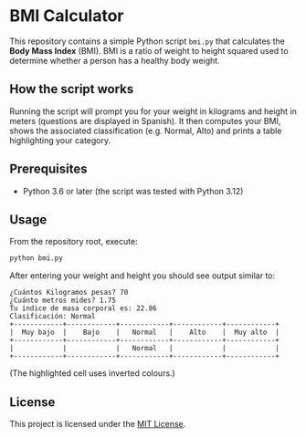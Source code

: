 # BMI Calculator

This repository contains a simple Python script `bmi.py` that calculates the **Body Mass Index** (BMI). BMI is a ratio of weight to height squared used to determine whether a person has a healthy body weight.

## How the script works

Running the script will prompt you for your weight in kilograms and height in meters (questions are displayed in Spanish). It then computes your BMI, shows the associated classification (e.g. Normal, Alto) and prints a table highlighting your category.

## Prerequisites

- Python 3.6 or later (the script was tested with Python 3.12)

## Usage

From the repository root, execute:

```bash
python bmi.py
```

After entering your weight and height you should see output similar to:

```
¿Cuántos Kilogramos pesas? 70
¿Cuánto metros mides? 1.75
Tu indice de masa corporal es: 22.86
Clasificación: Normal
+------------+------------+------------+------------+------------+
|  Muy bajo  |    Bajo    |   Normal   |    Alto    |  Muy alto  |
+------------+------------+------------+------------+------------+
|            |            |   Normal   |            |            |
+------------+------------+------------+------------+------------+
```

(The highlighted cell uses inverted colours.)

## License

This project is licensed under the [MIT License](LICENSE).

